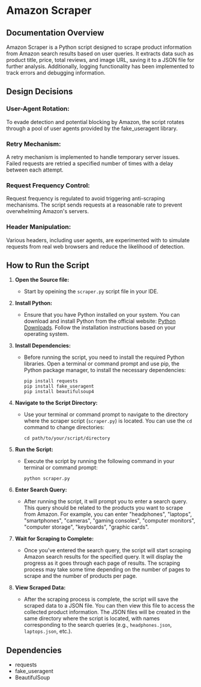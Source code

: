 
# Amazon Scraper

## Documentation Overview
Amazon Scraper is a Python script designed to scrape product information from Amazon search results based on user queries. It extracts data such as product title, price, total reviews, and image URL, saving it to a JSON file for further analysis. Additionally, logging functionality has been implemented to track errors and debugging information.

## Design Decisions
### User-Agent Rotation:
To evade detection and potential blocking by Amazon, the script rotates through a pool of user agents provided by the fake_useragent library.

### Retry Mechanism:
A retry mechanism is implemented to handle temporary server issues. Failed requests are retried a specified number of times with a delay between each attempt.

### Request Frequency Control:
Request frequency is regulated to avoid triggering anti-scraping mechanisms. The script sends requests at a reasonable rate to prevent overwhelming Amazon's servers.

### Header Manipulation:
Various headers, including user agents, are experimented with to simulate requests from real web browsers and reduce the likelihood of detection.

## How to Run the Script

1. **Open the Source file:**
   - Start by opeining the `scraper.py` script file in your IDE. 

2. **Install Python:**
   - Ensure that you have Python installed on your system. You can download and install Python from the official website: [Python Downloads](https://www.python.org/downloads/). Follow the installation instructions based on your operating system.

3. **Install Dependencies:**
   - Before running the script, you need to install the required Python libraries. Open a terminal or command prompt and use pip, the Python package manager, to install the necessary dependencies:
     ```
     pip install requests
     pip install fake_useragent
     pip install beautifulsoup4
     ```

4. **Navigate to the Script Directory:**
   - Use your terminal or command prompt to navigate to the directory where the scraper script (`scraper.py`) is located. You can use the `cd` command to change directories:
     ```
     cd path/to/your/script/directory
     ```

5. **Run the Script:**
   - Execute the script by running the following command in your terminal or command prompt:
     ```
     python scraper.py
     ```

6. **Enter Search Query:**
   - After running the script, it will prompt you to enter a search query. This query should be related to the products you want to scrape from Amazon. For example, you can enter "headphones", "laptops", "smartphones", "cameras", "gaming consoles", "computer monitors", "computer storage", "keyboards", "graphic cards".

7. **Wait for Scraping to Complete:**
   - Once you've entered the search query, the script will start scraping Amazon search results for the specified query. It will display the progress as it goes through each page of results. The scraping process may take some time depending on the number of pages to scrape and the number of products per page.

8. **View Scraped Data:**
   - After the scraping process is complete, the script will save the scraped data to a JSON file. You can then view this file to access the collected product information. The JSON files will be created in the same directory where the script is located, with names corresponding to the search queries (e.g., `headphones.json`, `laptops.json`, etc.).

## Dependencies
- requests
- fake_useragent
- BeautifulSoup




